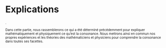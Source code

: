 # Explications
<font size=1>
<p>
.
</p>

<p><span style="font-weight: 400;">Dans cette partie, nous rassemblerons ce qui a &eacute;t&eacute; d&eacute;termin&eacute; pr&eacute;c&eacute;demment pour expliquer math&eacute;matiquement et physiquement ce qu&rsquo;est la consonance. Nous mettrons ainsi en commun nos propres exp&eacute;riences et les th&eacute;ories des math&eacute;maticiens et physiciens pour comprendre la consonance dans toutes ses facettes.</span></p>
<p><br /><br /></p>